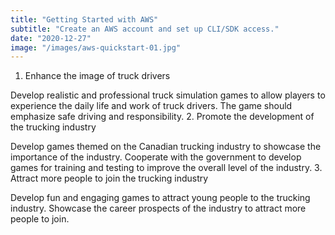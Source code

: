 ```yaml
---
title: "Getting Started with AWS"
subtitle: "Create an AWS account and set up CLI/SDK access."
date: "2020-12-27"
image: "/images/aws-quickstart-01.jpg"
---
```



1. Enhance the image of truck drivers

Develop realistic and professional truck simulation games to allow players to experience the daily life and work of truck drivers.
The game should emphasize safe driving and responsibility.
2. Promote the development of the trucking industry

Develop games themed on the Canadian trucking industry to showcase the importance of the industry.
Cooperate with the government to develop games for training and testing to improve the overall level of the industry.
3. Attract more people to join the trucking industry

Develop fun and engaging games to attract young people to the trucking industry.
Showcase the career prospects of the industry to attract more people to join.
